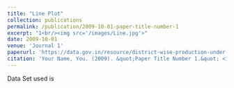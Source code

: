 ```yaml
---
title: "Line Plot"
collection: publications
permalink: /publication/2009-10-01-paper-title-number-1
excerpt: "1<br/><img src='/images/Line.jpg'>"
date: 2009-10-01
venue: 'Journal 1'
paperurl: 'https://data.gov.in/resource/district-wise-production-under-mash-cultivation-punjab-1968-2022-april-march'
citation: 'Your Name, You. (2009). &quot;Paper Title Number 1.&quot; <i>Journal 1</i>. 1(1).'
---
```

Data Set used is